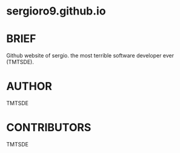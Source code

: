 sergioro9.github.io
============

# BRIEF

Github website of sergio. the most terrible software developer ever (TMTSDE).

# AUTHOR

TMTSDE

# CONTRIBUTORS

TMTSDE
